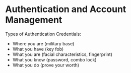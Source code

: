 Authentication and Account Management
==============================================

Types of Authentication Credentials:

- Where you are (military base)
- What you have (key fob)
- What you are (facial characteristics, fingerprint)
- What you know (password, combo lock)
- What you do (prove your worth)
